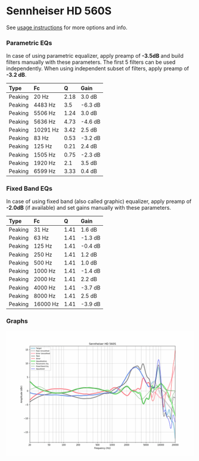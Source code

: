 # Sennheiser HD 560S
See [usage instructions](https://github.com/jaakkopasanen/AutoEq#usage) for more options and info.

### Parametric EQs
In case of using parametric equalizer, apply preamp of **-3.5dB** and build filters manually
with these parameters. The first 5 filters can be used independently.
When using independent subset of filters, apply preamp of **-3.2 dB**.

| Type    | Fc       |    Q | Gain    |
|:--------|:---------|:-----|:--------|
| Peaking | 20 Hz    | 2.18 | 3.0 dB  |
| Peaking | 4483 Hz  | 3.5  | -6.3 dB |
| Peaking | 5506 Hz  | 1.24 | 3.0 dB  |
| Peaking | 5636 Hz  | 4.73 | -4.6 dB |
| Peaking | 10291 Hz | 3.42 | 2.5 dB  |
| Peaking | 83 Hz    | 0.53 | -3.2 dB |
| Peaking | 125 Hz   | 0.21 | 2.4 dB  |
| Peaking | 1505 Hz  | 0.75 | -2.3 dB |
| Peaking | 1920 Hz  | 2.1  | 3.5 dB  |
| Peaking | 6599 Hz  | 3.33 | 0.4 dB  |

### Fixed Band EQs
In case of using fixed band (also called graphic) equalizer, apply preamp of **-2.0dB**
(if available) and set gains manually with these parameters.

| Type    | Fc       |    Q | Gain    |
|:--------|:---------|:-----|:--------|
| Peaking | 31 Hz    | 1.41 | 1.6 dB  |
| Peaking | 63 Hz    | 1.41 | -1.3 dB |
| Peaking | 125 Hz   | 1.41 | -0.4 dB |
| Peaking | 250 Hz   | 1.41 | 1.2 dB  |
| Peaking | 500 Hz   | 1.41 | 1.0 dB  |
| Peaking | 1000 Hz  | 1.41 | -1.4 dB |
| Peaking | 2000 Hz  | 1.41 | 2.2 dB  |
| Peaking | 4000 Hz  | 1.41 | -3.7 dB |
| Peaking | 8000 Hz  | 1.41 | 2.5 dB  |
| Peaking | 16000 Hz | 1.41 | -3.9 dB |

### Graphs
![](./Sennheiser%20HD%20560S.png)